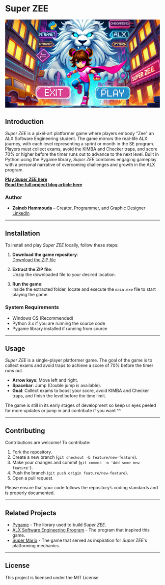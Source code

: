 # Super ZEE

![Super ZEE Cover Image](https://github.com/Zaineb-Hammouda/Super-Zee-Portfolio-Project/blob/master/assets/start/start.png)

## Introduction

*Super ZEE* is a pixel-art platformer game where players embody "Zee" an ALX Software Engineering student. The game mirrors the real-life ALX journey, with each level representing a sprint or month in the SE program. Players must collect exams, avoid the KIMBA and Checker traps, and score 70% or higher before the timer runs out to advance to the next level. Built in Python using the Pygame library, *Super ZEE* combines engaging gameplay with a personal narrative of overcoming challenges and growth in the ALX program.

[**Play Super ZEE here**](https://github.com/Zaineb-Hammouda/Super-Zee-Portfolio-Project/blob/master/SuperZEE-install.zip)  
[**Read the full project blog article here**](https://medium.com/@zaineb.hammouda.zee/alx-portfolio-project-blog-post-70033d9516af)

### Author

- **Zaineb Hammouda** – Creator, Programmer, and Graphic Designer  
[LinkedIn](https://www.linkedin.com/in/zainebhammouda/)

---

## Installation

To install and play *Super ZEE* locally, follow these steps:

1. **Download the game repository**:  
   [Download the ZIP file]([https://github.com/Zaineb-Hammouda/Super-Zee-Portfolio-Project/blob/master/SuperZEE-install.zip])

2. **Extract the ZIP file**:  
   Unzip the downloaded file to your desired location.

3. **Run the game**:  
   Inside the extracted folder, locate and execute the `main.exe` file to start playing the game.

### System Requirements
- Windows OS (Recommended)
- Python 3.x if you are running the source code
- Pygame library installed if running from source

---

## Usage

*Super ZEE* is a single-player platformer game. The goal of the game is to collect exams and avoid traps to achieve a score of 70% before the timer runs out.

- **Arrow keys**: Move left and right.
- **Spacebar**: Jump (Double jump is available).
- **Goal**: Collect exams to boost your score, avoid KIMBA and Checker traps, and finish the level before the time limit.

The game is still in its early stages of development so keep ur eyes peeled for more updates or jump in and contribute if you want ^^

---

## Contributing

Contributions are welcome! To contribute:

1. Fork the repository.
2. Create a new branch (`git checkout -b feature/new-feature`).
3. Make your changes and commit (`git commit -m 'Add some new feature'`).
4. Push the branch (`git push origin feature/new-feature`).
5. Open a pull request.

Please ensure that your code follows the repository’s coding standards and is properly documented.

---

## Related Projects

- [Pygame](https://www.pygame.org/) - The library used to build *Super ZEE*.
- [ALX Software Engineering Program](https://www.alxafrica.com/software-engineering/) - The program that inspired this game.
- [Super Mario](https://en.wikipedia.org/wiki/Super_Mario) - The game that served as inspiration for *Super ZEE*'s platforming mechanics.

---

## License

This project is licensed under the MIT License 
